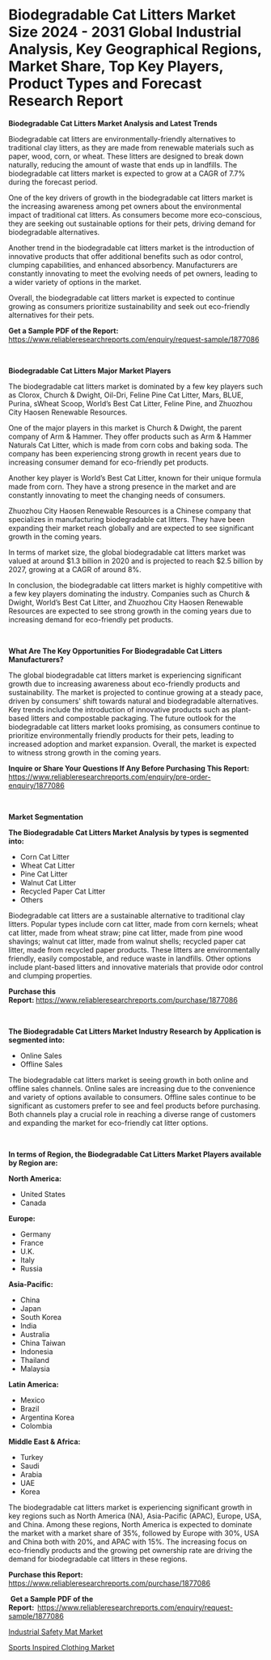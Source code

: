 <p><h1>Biodegradable Cat Litters Market Size 2024 - 2031 Global Industrial Analysis, Key Geographical Regions, Market Share, Top Key Players, Product Types and Forecast Research Report</h1></p><p><strong>Biodegradable Cat Litters Market Analysis and Latest Trends</strong></p>
<p><p>Biodegradable cat litters are environmentally-friendly alternatives to traditional clay litters, as they are made from renewable materials such as paper, wood, corn, or wheat. These litters are designed to break down naturally, reducing the amount of waste that ends up in landfills. The biodegradable cat litters market is expected to grow at a CAGR of 7.7% during the forecast period.</p><p>One of the key drivers of growth in the biodegradable cat litters market is the increasing awareness among pet owners about the environmental impact of traditional cat litters. As consumers become more eco-conscious, they are seeking out sustainable options for their pets, driving demand for biodegradable alternatives.</p><p>Another trend in the biodegradable cat litters market is the introduction of innovative products that offer additional benefits such as odor control, clumping capabilities, and enhanced absorbency. Manufacturers are constantly innovating to meet the evolving needs of pet owners, leading to a wider variety of options in the market.</p><p>Overall, the biodegradable cat litters market is expected to continue growing as consumers prioritize sustainability and seek out eco-friendly alternatives for their pets.</p></p>
<p><strong>Get a Sample PDF of the Report:&nbsp;</strong> <a href="https://www.reliableresearchreports.com/enquiry/request-sample/1877086">https://www.reliableresearchreports.com/enquiry/request-sample/1877086</a></p>
<p>&nbsp;</p>
<p><strong>Biodegradable Cat Litters Major Market Players</strong></p>
<p><p>The biodegradable cat litters market is dominated by a few key players such as Clorox, Church & Dwight, Oil-Dri, Feline Pine Cat Litter, Mars, BLUE, Purina, sWheat Scoop, World’s Best Cat Litter, Feline Pine, and Zhuozhou City Haosen Renewable Resources. </p><p>One of the major players in this market is Church & Dwight, the parent company of Arm & Hammer. They offer products such as Arm & Hammer Naturals Cat Litter, which is made from corn cobs and baking soda. The company has been experiencing strong growth in recent years due to increasing consumer demand for eco-friendly pet products.</p><p>Another key player is World’s Best Cat Litter, known for their unique formula made from corn. They have a strong presence in the market and are constantly innovating to meet the changing needs of consumers. </p><p>Zhuozhou City Haosen Renewable Resources is a Chinese company that specializes in manufacturing biodegradable cat litters. They have been expanding their market reach globally and are expected to see significant growth in the coming years.</p><p>In terms of market size, the global biodegradable cat litters market was valued at around $1.3 billion in 2020 and is projected to reach $2.5 billion by 2027, growing at a CAGR of around 8%.</p><p>In conclusion, the biodegradable cat litters market is highly competitive with a few key players dominating the industry. Companies such as Church & Dwight, World’s Best Cat Litter, and Zhuozhou City Haosen Renewable Resources are expected to see strong growth in the coming years due to increasing demand for eco-friendly pet products.</p></p>
<p>&nbsp;</p>
<p><strong>What Are The Key Opportunities For Biodegradable Cat Litters Manufacturers?</strong></p>
<p><p>The global biodegradable cat litters market is experiencing significant growth due to increasing awareness about eco-friendly products and sustainability. The market is projected to continue growing at a steady pace, driven by consumers' shift towards natural and biodegradable alternatives. Key trends include the introduction of innovative products such as plant-based litters and compostable packaging. The future outlook for the biodegradable cat litters market looks promising, as consumers continue to prioritize environmentally friendly products for their pets, leading to increased adoption and market expansion. Overall, the market is expected to witness strong growth in the coming years.</p></p>
<p><strong>Inquire or Share Your Questions If Any Before Purchasing This Report:</strong> <a href="https://www.reliableresearchreports.com/enquiry/pre-order-enquiry/1877086">https://www.reliableresearchreports.com/enquiry/pre-order-enquiry/1877086</a></p>
<p>&nbsp;</p>
<p><strong>Market Segmentation</strong></p>
<p><strong>The Biodegradable Cat Litters Market Analysis by types is segmented into:</strong></p>
<p><ul><li>Corn Cat Litter</li><li>Wheat Cat Litter</li><li>Pine Cat Litter</li><li>Walnut Cat Litter</li><li>Recycled Paper Cat Litter</li><li>Others</li></ul></p>
<p><p>Biodegradable cat litters are a sustainable alternative to traditional clay litters. Popular types include corn cat litter, made from corn kernels; wheat cat litter, made from wheat straw; pine cat litter, made from pine wood shavings; walnut cat litter, made from walnut shells; recycled paper cat litter, made from recycled paper products. These litters are environmentally friendly, easily compostable, and reduce waste in landfills. Other options include plant-based litters and innovative materials that provide odor control and clumping properties.</p></p>
<p><strong>Purchase this Report:&nbsp;</strong><a href="https://www.reliableresearchreports.com/purchase/1877086">https://www.reliableresearchreports.com/purchase/1877086</a></p>
<p>&nbsp;</p>
<p><strong>The Biodegradable Cat Litters Market Industry Research by Application is segmented into:</strong></p>
<p><ul><li>Online Sales</li><li>Offline Sales</li></ul></p>
<p><p>The biodegradable cat litters market is seeing growth in both online and offline sales channels. Online sales are increasing due to the convenience and variety of options available to consumers. Offline sales continue to be significant as customers prefer to see and feel products before purchasing. Both channels play a crucial role in reaching a diverse range of customers and expanding the market for eco-friendly cat litter options.</p></p>
<p>&nbsp;</p>
<p><strong>In terms of Region, the Biodegradable Cat Litters Market Players available by Region are:</strong></p>
<p>
    <p> <strong> North America: </strong>
        <ul>
            <li>United States</li>
            <li>Canada</li>
        </ul>
        </p> 
    <p> <strong> Europe: </strong>
        <ul>
            <li>Germany</li>
            <li>France</li>
            <li>U.K.</li>
            <li>Italy</li>
            <li>Russia</li>
        </ul>
        </p> 
    <p> <strong> Asia-Pacific: </strong>
        <ul>
            <li>China</li>
            <li>Japan</li>
            <li>South Korea</li>
            <li>India</li>
            <li>Australia</li>
            <li>China Taiwan</li>
            <li>Indonesia</li>
            <li>Thailand</li>
            <li>Malaysia</li>
        </ul>
        </p> 
    <p> <strong> Latin America: </strong>
        <ul>
            <li>Mexico</li>
            <li>Brazil</li>
            <li>Argentina Korea</li>
            <li>Colombia</li>
        </ul>
        </p> 
    <p> <strong> Middle East & Africa: </strong>
        <ul>
            <li>Turkey</li>
            <li>Saudi</li>
            <li>Arabia</li>
            <li>UAE</li>
            <li>Korea</li>
        </ul>
    </p>
    </p>
<p><p>The biodegradable cat litters market is experiencing significant growth in key regions such as North America (NA), Asia-Pacific (APAC), Europe, USA, and China. Among these regions, North America is expected to dominate the market with a market share of 35%, followed by Europe with 30%, USA and China both with 20%, and APAC with 15%. The increasing focus on eco-friendly products and the growing pet ownership rate are driving the demand for biodegradable cat litters in these regions.</p></p>
<p><strong>Purchase this Report: </strong><a href="https://www.reliableresearchreports.com/purchase/1877086">https://www.reliableresearchreports.com/purchase/1877086</a></p>
<p>&nbsp;<strong>Get a Sample PDF of the Report:&nbsp;&nbsp;</strong><a href="https://www.reliableresearchreports.com/enquiry/request-sample/1877086">https://www.reliableresearchreports.com/enquiry/request-sample/1877086</a></p>
<p><strong></strong></p>
<p><p><a href="https://github.com/guneycigdem35/Market-Research-Report-List-2/blob/main/industrial-safety-mat-market.md">Industrial Safety Mat Market</a></p><p><a href="https://github.com/biheemgalvinlouises6hokrh3h/Market-Research-Report-List-1/blob/main/sports-inspired-clothing-market.md">Sports Inspired Clothing Market</a></p></p>